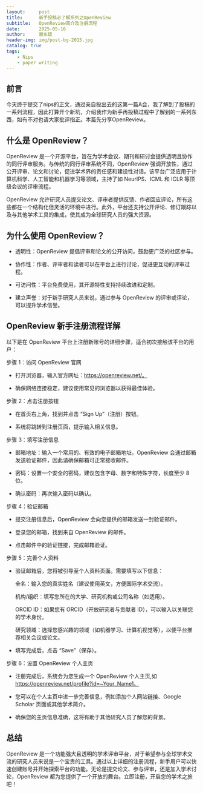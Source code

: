 ```yaml
---
layout:     post
title:      新手投稿必了解系列之OpenReview
subtitle:   OpenReview简介及注册流程
date:       2025-05-16
author:     谢东廷
header-img: img/post-bg-2015.jpg
catalog: true
tags:
    - Nips
    - paper writing
---
```


## 前言

今天终于提交了nips的正文，通过亲自投出去的这第一篇A会，我了解到了投稿的一系列流程，因此打算开个新坑，介绍我作为新手再投稿过程中了解到的一系列东西，如有不对也请大家批评指正。本篇先分享OpenReview。



## 什么是 OpenReview？

OpenReview 是一个开源平台，旨在为学术会议、期刊和研讨会提供透明且协作的同行评审服务。与传统的同行评审系统不同，OpenReview 强调开放性，通过公开评审、论文和讨论，促进学术界的责任感和建设性对话。该平台广泛应用于计算机科学、人工智能和机器学习等领域，主持了如 NeurIPS、ICML 和 ICLR 等顶级会议的评审流程。

OpenReview 允许研究人员提交论文、评审者提供反馈、作者回应评论，所有这些都在一个结构化但灵活的环境中进行。此外，平台还支持公开评论、修订跟踪以及与其他学术工具的集成，使其成为全球研究人员的强大资源。

## 为什么使用 OpenReview？

* 透明性：OpenReview 提倡评审和论文的公开访问，鼓励更广泛的社区参与。

* 协作性：作者、评审者和读者可以在平台上进行讨论，促进更互动的评审过程。

* 可访问性：平台免费使用，其开源特性支持持续改进和定制。

* 建立声誉：对于新手研究人员来说，通过参与 OpenReview 的评审或评论，可以提升学术信誉。

## OpenReview 新手注册流程详解

以下是在 OpenReview 平台上注册新账号的详细步骤，适合初次接触该平台的用户：

步骤 1：访问 OpenReview 官网

* 打开浏览器，输入官方网址：https://openreview.net/。

* 确保网络连接稳定，建议使用常见的浏览器以获得最佳体验。

步骤 2：点击注册按钮

* 在首页右上角，找到并点击 “Sign Up”（注册）按钮。

* 系统将跳转到注册页面，提示输入相关信息。

步骤 3：填写注册信息

* 邮箱地址：输入一个常用的、有效的电子邮箱地址。OpenReview 会通过邮箱发送验证邮件，因此请确保邮箱可正常接收邮件。

* 密码：设置一个安全的密码，建议包含字母、数字和特殊字符，长度至少 8 位。

* 确认密码：再次输入密码以确认。

步骤 4：验证邮箱

* 提交注册信息后，OpenReview 会向您提供的邮箱发送一封验证邮件。

* 登录您的邮箱，找到来自 OpenReview 的邮件。

* 点击邮件中的验证链接，完成邮箱验证。

步骤 5：完善个人资料

* 验证邮箱后，您将被引导至个人资料页面。需要填写以下信息：

    全名：输入您的真实姓名（建议使用英文，方便国际学术交流）。

    机构/组织：填写您所在的大学、研究机构或公司名称（如适用）。

    ORCID ID：如果您有 ORCID（开放研究者与贡献者 ID），可以输入以关联您的学术身份。

    研究领域：选择您感兴趣的领域（如机器学习、计算机视觉等），以便平台推荐相关会议或论文。

* 填写完成后，点击 “Save”（保存）。

步骤 6：设置 OpenReview 个人主页

* 注册完成后，系统会为您生成一个 OpenReview 个人主页,如 https://openreview.net/profile?id=~Your_Name1。

* 您可以在个人主页中进一步完善信息，例如添加个人网站链接、Google Scholar 页面或其他学术简介。

* 确保您的主页信息准确，这将有助于其他研究人员了解您的背景。

## 总结

OpenReview 是一个功能强大且透明的学术评审平台，对于希望参与全球学术交流的研究人员来说是一个宝贵的工具。通过以上详细的注册流程，新手用户可以快速创建账号并开始探索平台的功能。无论是提交论文、参与评审，还是加入学术讨论，OpenReview 都为您提供了一个开放的舞台。立即注册，开启您的学术之旅吧！